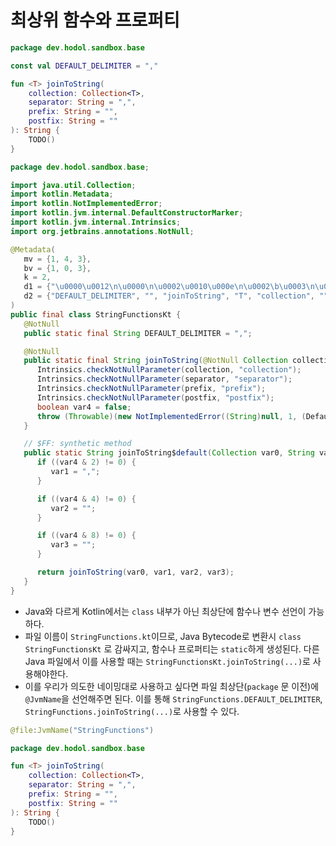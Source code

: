 # 최상위 함수와 프로퍼티

```kotlin
package dev.hodol.sandbox.base

const val DEFAULT_DELIMITER = ","

fun <T> joinToString(
    collection: Collection<T>,
    separator: String = ",",
    prefix: String = "",
    postfix: String = ""
): String {
    TODO()
}

```

```java
package dev.hodol.sandbox.base;

import java.util.Collection;
import kotlin.Metadata;
import kotlin.NotImplementedError;
import kotlin.jvm.internal.DefaultConstructorMarker;
import kotlin.jvm.internal.Intrinsics;
import org.jetbrains.annotations.NotNull;

@Metadata(
   mv = {1, 4, 3},
   bv = {1, 0, 3},
   k = 2,
   d1 = {"\u0000\u0012\n\u0000\n\u0002\u0010\u000e\n\u0002\b\u0003\n\u0002\u0010\u001e\n\u0002\b\u0004\u001a8\u0010\u0002\u001a\u00020\u0001\"\u0004\b\u0000\u0010\u00032\f\u0010\u0004\u001a\b\u0012\u0004\u0012\u0002H\u00030\u00052\b\b\u0002\u0010\u0006\u001a\u00020\u00012\b\b\u0002\u0010\u0007\u001a\u00020\u00012\b\b\u0002\u0010\b\u001a\u00020\u0001\"\u000e\u0010\u0000\u001a\u00020\u0001X\u0086T¢\u0006\u0002\n\u0000¨\u0006\t"},
   d2 = {"DEFAULT_DELIMITER", "", "joinToString", "T", "collection", "", "separator", "prefix", "postfix", "sandbox.sandbox-base.main"}
)
public final class StringFunctionsKt {
   @NotNull
   public static final String DEFAULT_DELIMITER = ",";

   @NotNull
   public static final String joinToString(@NotNull Collection collection, @NotNull String separator, @NotNull String prefix, @NotNull String postfix) {
      Intrinsics.checkNotNullParameter(collection, "collection");
      Intrinsics.checkNotNullParameter(separator, "separator");
      Intrinsics.checkNotNullParameter(prefix, "prefix");
      Intrinsics.checkNotNullParameter(postfix, "postfix");
      boolean var4 = false;
      throw (Throwable)(new NotImplementedError((String)null, 1, (DefaultConstructorMarker)null));
   }

   // $FF: synthetic method
   public static String joinToString$default(Collection var0, String var1, String var2, String var3, int var4, Object var5) {
      if ((var4 & 2) != 0) {
         var1 = ",";
      }

      if ((var4 & 4) != 0) {
         var2 = "";
      }

      if ((var4 & 8) != 0) {
         var3 = "";
      }

      return joinToString(var0, var1, var2, var3);
   }
}
```

* Java와 다르게 Kotlin에서는 `class` 내부가 아닌 최상단에 함수나 변수 선언이 가능하다.&#x20;
* 파일 이름이 `StringFunctions.kt`이므로, Java Bytecode로 변환시 `class StringFunctionsKt` 로 감싸지고, 함수나 프로퍼티는 `static`하게 생성된다. 다른 Java 파일에서 이를 사용할 때는 `StringFunctionsKt.joinToString(...)`로 사용해야한다.
* 이를 우리가 의도한 네이밍대로 사용하고 싶다면 파일 최상단(`package` 문 이전)에 `@JvmName`을 선언해주면 된다. 이를 통해 `StringFunctions.DEFAULT_DELIMITER`, `StringFunctions.joinToString(...)`로 사용할 수 있다.

```kotlin
@file:JvmName("StringFunctions")

package dev.hodol.sandbox.base

fun <T> joinToString(
    collection: Collection<T>,
    separator: String = ",",
    prefix: String = "",
    postfix: String = ""
): String {
    TODO()
}
```


